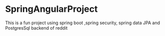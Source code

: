 # SpringAngularProject
This is a fun project using spring boot ,spring security, spring data JPA and PostgresSql
backend of reddit 
